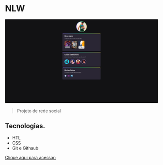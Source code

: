 # NLW

![preview](./.github/preview.png)

> Projeto de rede social

## Tecnologias. 
- HTL
- CSS
- Git e Githaub

[Clique aqui para acessar: ](https://andersonnazario.github.io/SocialGame/)